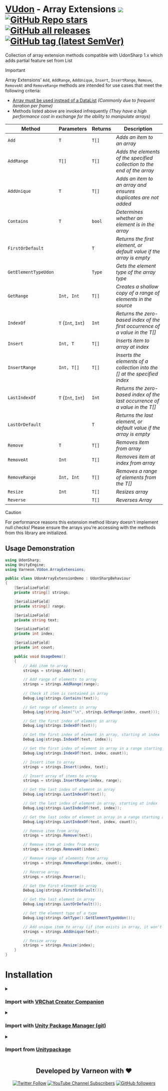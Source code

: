 <div>

# [VUdon](https://github.com/Varneon/VUdon) - Array Extensions ![](https://img.shields.io/badge/UdonSharp-Library-bb37fa) [![GitHub Repo stars](https://img.shields.io/github/stars/Varneon/VUdon-ArrayExtensions?style=flat&label=Stars)](https://github.com/Varneon/VUdon-ArrayExtensions/stargazers) [![GitHub all releases](https://img.shields.io/github/downloads/Varneon/VUdon-ArrayExtensions/total?color=blue&label=Downloads&style=flat)](https://github.com/Varneon/VUdon-ArrayExtensions/releases) [![GitHub tag (latest SemVer)](https://img.shields.io/github/v/tag/Varneon/VUdon-ArrayExtensions?color=blue&label=Release&sort=semver&style=flat)](https://github.com/Varneon/VUdon-ArrayExtensions/releases/latest)

</div>

Collection of array extension methods compatible with UdonSharp 1.x which adds partial feature set from List

>[!IMPORTANT]
>Array Extensions' `Add`, `AddRange`, `AddUnique`, `Insert`, `InsertRange`, `Remove`, `RemoveAt` and `RemoveRange` methods are intended for use cases that meet the following criteria:
>- [Array must be used instead of a DataList](https://creators.vrchat.com/worlds/udon/data-containers/data-lists/#when-should-i-use-an-array-instead-of-a-datalist) *(Commonly due to frequent iteration per frame)*
>- Methods listed above are invoked infrequently *(They have a high performance cost in exchange for the ability to manipulate arrays)*

| **Method** | **Parameters** | **Returns** | **Description** |
| - | - | - | - |
| `Add` | `T` | `T[]` | *Adds an item to an array* |
| `AddRange` | `T[]` | `T[]` | *Adds the elements of the specified collection to the end of the array* |
| `AddUnique` | `T` | `T[]` | *Adds an item to an array and ensures duplicates are not added* |
| `Contains` | `T` | `bool` | *Determines whether an element is in the array* |
| `FirstOrDefault` | | `T` | *Returns the first element, or default value if the array is empty* |
| `GetElementTypeUdon` | | `Type` | *Gets the element type of the array type* |
| `GetRange` | `Int, Int` | `T[]` | *Creates a shallow copy of a range of elements in the source* |
| `IndexOf` | `T` (`Int`, `Int`) | `Int` | *Returns the zero-based index of the first occurrence of a value in the T[]* |
| `Insert` | `Int, T` | `T[]` | *Inserts item to array at index* |
| `InsertRange` | `Int, T[]` | `T[]` | *Inserts the elements of a collection into the <T>[] at the specified index* |
| `LastIndexOf` | `T` (`Int`, `Int`) | `Int` | *Returns the zero-based index of the last occurrence of a value in the T[]* |
| `LastOrDefault` | | `T` | *Returns the last element, or default value if the array is empty* |
| `Remove` | `T` | `T[]` | *Removes item from array* |
| `RemoveAt` | `Int` | `T[]` | *Removes item at index from array* |
| `RemoveRange` | `Int, Int` | `T[]` | *Removes a range of elements from the T[]* |
| `Resize` | `Int` | `T[]` | *Resizes array* |
| `Reverse` | | `T[]` | *Reverses Array* |

> [!CAUTION]
> For performance reasons this extension method library doesn't implement null checks! Please ensure the arrays you're accessing with the methods from this library are initialized.

## Usage Demonstration
```csharp
using UdonSharp;
using UnityEngine;
using Varneon.VUdon.ArrayExtensions;

public class UdonArrayExtensionDemo : UdonSharpBehaviour
{
    [SerializeField]
    private string[] strings;

    [SerializeField]
    private string[] range;

    [SerializeField]
    private string text;

    [SerializeField]
    private int index;

    [SerializeField]
    private int count;

    public void UsageDemo()
    {
        // Add item to array
        strings = strings.Add(text);

        // Add range of elements to array
        strings = strings.AddRange(range);
        
        // Check if item is contained in array
        Debug.Log(strings.Contains(text));

        // Get range of elements in array
        Debug.Log(string.Join("\n", strings.GetRange(index, count)));

        // Get the first index of element in array
        Debug.Log(strings.IndexOf(text));

        // Get the first index of element in array, starting at index
        Debug.Log(strings.IndexOf(text, index));

        // Get the first index of element in array in a range starting at index at the size of count
        Debug.Log(strings.IndexOf(text, index, count));

        // Insert item to array
        strings = strings.Insert(index, text);

        // Insert array of items to array
        strings = strings.InsertRange(index, range);

        // Get the last index of element in array
        Debug.Log(strings.LastIndexOf(text));

        // Get the last index of element in array, starting at index
        Debug.Log(strings.LastIndexOf(text, index));

        // Get the last index of element in array in a range starting at index at the size of count
        Debug.Log(strings.LastIndexOf(text, index, count));

        // Remove item from array
        strings = strings.Remove(text);

        // Remove item at index from array
        strings = strings.RemoveAt(index);

        // Remove range of elements from array
        strings = strings.RemoveRange(index, count);

        // Reverse array
        strings = strings.Reverse();

        // Get the first element in array
        Debug.Log(strings.FirstOrDefault());

        // Get the last element in array
        Debug.Log(strings.LastOrDefault());

        // Get the element type of a type
        Debug.Log(strings.GetType().GetElementTypeUdon());

        // Add unique item to array (if item exists in array, it won't be added)
        strings = strings.AddUnique(text);

        // Resize array
        strings = strings.Resize(index);
    }
}

```

# Installation

<details><summary>

### Import with [VRChat Creator Companion](https://vcc.docs.vrchat.com/vpm/packages#user-packages)</summary>

> Coming Soon™

</details><details><summary>

### Import with [Unity Package Manager (git)](https://docs.unity3d.com/2022.3/Documentation/Manual/upm-ui-giturl.html)</summary>

> 1. In the Unity toolbar, select `Window` > `Package Manager` > `[+]` > `Add package from git URL...` 
> 2. Paste the following link: `https://github.com/Varneon/VUdon-ArrayExtensions.git?path=/Packages/com.varneon.vudon.array-extensions`

</details><details><summary>

### Import from [Unitypackage](https://docs.unity3d.com/2022.3/Documentation/Manual/AssetPackagesImport.html)</summary>

> 1. Download latest `com.varneon.vudon.array-extensions.unitypackage` from [here](https://github.com/Varneon/VUdon-ArrayExtensions/releases/latest)
> 2. Import the downloaded .unitypackage into your Unity project

</details>

<div align="center">

## Developed by Varneon with :hearts:

[![Twitter Follow](https://img.shields.io/static/v1?style=for-the-badge&label=@Varneon&message=7.9K&color=1b9df0&logo=twitter)](https://twitter.com/Varneon)
[![YouTube Channel Subscribers](https://img.shields.io/youtube/channel/subscribers/UCKTxeXy7gyaxr-YA9qGWOYg?color=%23FF0000&label=Varneon&logo=YouTube&style=for-the-badge)](https://www.youtube.com/Varneon)
[![GitHub followers](https://img.shields.io/github/followers/Varneon?color=%23303030&label=Varneon&logo=GitHub&style=for-the-badge)](https://github.com/Varneon)

</div>

